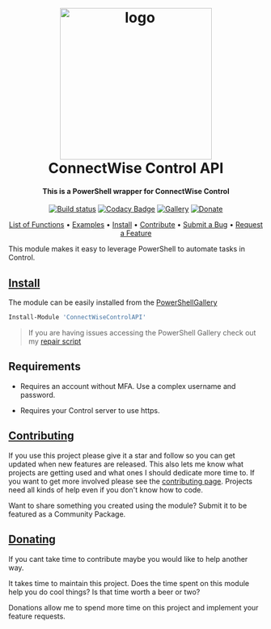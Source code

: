 <h1 align="center">
  <br>
  <img src=".\Media\control-horiz-master.png" alt="logo" height = 300 ></a>
  <br>
  ConnectWise Control API
  <br>
</h1>

<h4 align="center">

This is a PowerShell wrapper for ConnectWise Control

</h4>

<div align="center">

[![Build status](https://ci.appveyor.com/api/projects/status/gkmh0h0234s1x7rt?svg=true)](https://ci.appveyor.com/project/christaylorcodes/ConnectWiseControlAPI)
[![Codacy Badge](https://api.codacy.com/project/badge/Grade/8aa3633cda3d41d5baa5e9f595b8124f)](https://www.codacy.com/manual/christaylorcodes/ConnectWiseControlAPI?utm_source=github.com&amp;utm_medium=referral&amp;utm_content=christaylorcodes/ConnectWiseControlAPI&amp;utm_campaign=Badge_Grade)
[![Gallery](https://img.shields.io/powershellgallery/v/ConnectWiseControlAPI?label=PS%20Gallery&logo=powershell&logoColor=white)](https://www.powershellgallery.com/packages/ConnectWiseControlAPI)
[![Donate](https://img.shields.io/badge/$-donate-ff69b4.svg?maxAge=2592000&amp;style=flat)](https://github.com/christaylorcodes/GitHub-Template/blob/main/DONATE.md)

</div>
<p align="center">
    <a href="ConnectWiseControlAPI_Functions.md">List of Functions</a> •
    <a href="./Examples">Examples</a> •
    <a href="#install">Install</a> •
    <a href="https://github.com/christaylorcodes/GitHub-Template/blob/main/CONTRIBUTING.md">Contribute</a> •
    <a href="https://github.com/christaylorcodes/GitHub-Template/blob/main/CONTRIBUTING.md#reporting-bugs">Submit a Bug</a> •
    <a href="https://github.com/christaylorcodes/GitHub-Template/blob/main/CONTRIBUTING.md#suggesting-enhancements">Request a Feature</a>
</p>

<!-- Summary -->

This module makes it easy to leverage PowerShell to automate tasks in Control.

<!-- Summary -->

## [Install](https://www.powershellgallery.com/packages/ConnectWiseControlAPI)

 The module can be easily installed from the [PowerShellGallery](https://www.powershellgallery.com/packages/ConnectWiseControlAPI)

```powershell
Install-Module 'ConnectWiseControlAPI'
```

>If you are having issues accessing the PowerShell Gallery check out my [repair script](https://github.com/christaylorcodes/Initialize-PSGallery)


## Requirements

* Requires an account without MFA. Use a complex username and password.

* Requires your Control server to use https.

## [Contributing](https://github.com/christaylorcodes/GitHub-Template/blob/main/CONTRIBUTING.md)

If you use this project please give it a star and follow so you can get updated when new features are released. This also lets me know what projects are getting used and what ones I should dedicate more time to. If you want to get more involved please see the [contributing page](https://github.com/christaylorcodes/GitHub-Template/blob/main/CONTRIBUTING.md). Projects need all kinds of help even if you don't know how to code.

Want to share something you created using the module? Submit it to be featured as a Community Package.

## [Donating](https://github.com/christaylorcodes/GitHub-Template/blob/main/DONATE.md)

If you cant take time to contribute maybe you would like to help another way.

It takes time to maintain this project. Does the time spent on this module help you do cool things? Is that time worth a beer or two?

Donations allow me to spend more time on this project and implement your feature requests.
